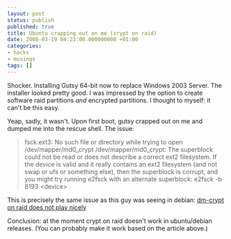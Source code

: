 ```yaml
---
layout: post
status: publish
published: true
title: Ubuntu crapping out on me (crypt on raid)
date: 2008-03-19 04:23:00.000000000 +01:00
categories:
- hacks
- musings
tags: []
---
```

Shocker. Installing Gutsy 64-bit now to replace Windows 2003 Server. The installer looked pretty good. I was impressed by the option to create software raid partitions *and* encrypted partitions. I thought to myself: it can't be this easy.

Yeap, sadly, it wasn't. Upon first boot, gutsy crapped out on me and dumped me into the rescue shell. The issue:
<blockquote>fsck.ext3: No such file or directory while trying to open /dev/mapper/md0_crypt
/dev/mapper/md0_crypt:
The superblock could not be read or does not describe a correct ext2
filesystem.  If the device is valid and it really contains an ext2
filesystem (and not swap or ufs or something else), then the superblock
is corrupt, and you might try running e2fsck with an alternate superblock:
    e2fsck -b 8193 &lt;device&gt;</blockquote>

This is precisely the same issue as this guy was seeing in debian:
[dm-crypt on raid does not play nicely](http://bugs.debian.org/cgi-bin/bugreport.cgi?bug=393728)

Conclusion: at the moment crypt on raid doesn't work in ubuntu/debian releases. (You can probably make it work based on the article above.)
